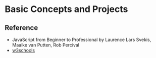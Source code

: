 # Basic Concepts and Projects
## Reference 
- JavaScript from Beginner to Professional by Laurence Lars Svekis, Maaike van Putten, Rob Percival
- [w3schools](https://www.w3schools.com)

